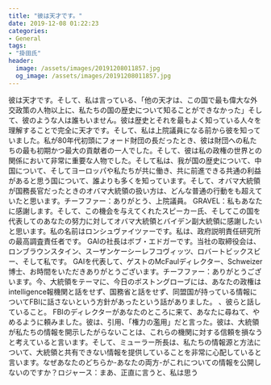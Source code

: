 ```yaml
---
title: "彼は天才です。"
date: 2019-12-08 01:22:23
categories:
- General
tags:
- "掛田氏"
header:
  image: /assets/images/20191208011857.jpg
  og_image: /assets/images/20191208011857.jpg
---
```


彼は天才です。そして、私は言っている、「他の天才は、この国で最も偉大な外交政策の人物以上に、私たちの国の歴史について知ることができなかった」そして、彼のような人は誰もいません。彼は歴史とそれを最もよく知っている人々を理解することで完全に天才です。そして、私は上院議員になる前から彼を知っていました。私が80年代初頭にフォード財団の長だったとき、彼は財団への私たちの最も初期かつ最大の貢献者の一人でした。そして、彼は私の政権の世界との関係において非常に重要な人物でした。そして私は、我が国の歴史について、中国について、そしてヨーロッパや私たちが共に働き、共に前進できる共通の利益があると思う国について、誰よりも多くを知っています。そして、オバマ大統領が国務長官だったときのオバマ大統領の扱い方は、どんな普通の行動をも超えていたと思います。チーフファー：ありがとう、上院議員。 GRAVEL：私もあなたに感謝します。そして、この機会を与えてくれたスピーカー氏、そしてこの国を代表してのあなたの努力に対してオバマ大統領とバイデン副大統領に感謝したいと思います。私の名前はロンシュヴァイツァーです。私は、政府説明責任研究所の最高調査責任者です。 GAIの社長はボブ・エドガーです。当社の取締役会は、ロンブラウンスタイン、スーザンケーシーレフコヴィッツ、ロバートビックスビー、そして私です。 GAIを代表して、ゲストのMcFaulディレクター、Schweizer博士、お時間をいただきありがとうございます。チーフファー：ありがとうございます。今、大統領をテーマに、今日のボストングローブには、あなたの政権はintelligence報機関と話をせず、国務省と話をせず、同盟国が持っている情報についてFBIに話さないという方針があったという話がありました。 、彼らと話していること。 FBIのディレクターがあなたのところに来て、あなたに尋ねて、やめるように頼みました。彼は、引用、「権力の濫用」だと言った。彼は、大統領が私たちの情報を開示したがらないことは、これらの機関に対する信頼を損なうと考えていると言います。そして、ミューラー所長は、私たちの情報源と方法について、大統領と共有できない情報を提供していることを非常に心配していると言います。なぜあなたのどちらか-あなたの両方-がこれについての情報を公開しないのですか？ロジャース：まあ、正直に言うと、私は思う
